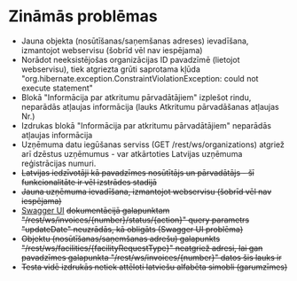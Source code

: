 # Zināmās problēmas

* Jauna objekta (nosūtīšanas/saņemšanas adreses) ievadīšana, izmantojot webservisu (šobrīd vēl nav iespējama)
* Norādot neeksistējošas organizācijas ID pavadzīmē (lietojot webservisu), tiek atgriezta grūti saprotama kļūda "org.hibernate.exception.ConstraintViolationException: could not execute statement"
* Blokā "Informācija par atkritumu pārvadātājiem" izplešot rindu, neparādās atļaujas informācija (lauks Atkritumu pārvadāšanas atļaujas Nr.)
* Izdrukas blokā "Informācija par atkritumu pārvadātājiem" neparādās atļaujas informācija
* Uzņēmuma datu iegūšanas serviss (GET /rest/ws/organizations) atgriež arī dzēstus uzņēmumus - var atkārtoties Latvijas uzņēmuma reģistrācijas numuri.
* ~~Latvijas iedzīvotāji kā pavadzīmes nosūtītājs un pārvadātājs - šī funkcionalitāte ir vēl izstrādes stadijā~~
* ~~Jauna uzņēmuma ievadīšana, izmantojot webservisu (šobrīd vēl nav iespējama)~~
* [Swagger UI](https://services.proofit.lv/APUS/swagger-ui.html#/ws-invoice-controller) ~~dokumentācijā galapunktam "/rest/ws/invoices/{number}/status/{action}" query parametrs "updateDate" neuzrādās, kā obligāts (Swagger UI problēma)~~
* ~~Objektu (nosūtīšanas/saņemšanas adrešu) galapunkts "/rest/ws/facilities/{facilityRequestType}" neatgriež adresi, lai gan pavadzīmes galapunkta "/rest/ws/invoices/{number}" datos šis lauks ir~~
* ~~Testa vidē izdrukās netiek attēloti latviešu alfabēta simobli (garumzīmes)~~
